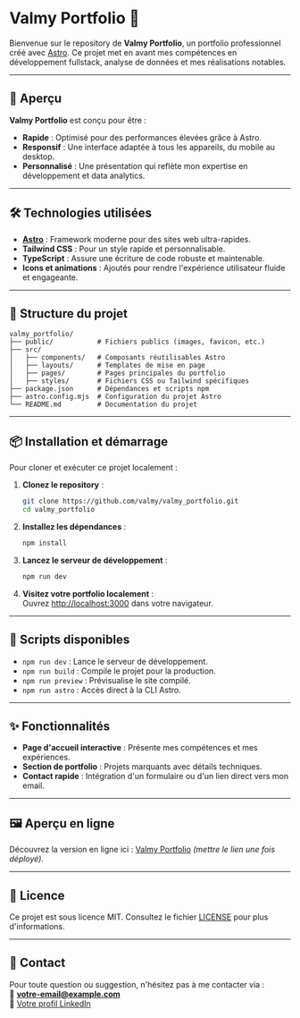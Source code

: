 
# Valmy Portfolio 🌟

Bienvenue sur le repository de **Valmy Portfolio**, un portfolio professionnel créé avec [Astro](https://astro.build/). Ce projet met en avant mes compétences en développement fullstack, analyse de données et mes réalisations notables.

---

## 🚀 Aperçu

**Valmy Portfolio** est conçu pour être :
- **Rapide** : Optimisé pour des performances élevées grâce à Astro.
- **Responsif** : Une interface adaptée à tous les appareils, du mobile au desktop.
- **Personnalisé** : Une présentation qui reflète mon expertise en développement et data analytics.

---

## 🛠️ Technologies utilisées

- **[Astro](https://astro.build/)** : Framework moderne pour des sites web ultra-rapides.
- **Tailwind CSS** : Pour un style rapide et personnalisable.
- **TypeScript** : Assure une écriture de code robuste et maintenable.
- **Icons et animations** : Ajoutés pour rendre l'expérience utilisateur fluide et engageante.

---

## 📂 Structure du projet

```
valmy_portfolio/
├── public/           # Fichiers publics (images, favicon, etc.)
├── src/
│   ├── components/   # Composants réutilisables Astro
│   ├── layouts/      # Templates de mise en page
│   ├── pages/        # Pages principales du portfolio
│   ├── styles/       # Fichiers CSS ou Tailwind spécifiques
├── package.json      # Dépendances et scripts npm
├── astro.config.mjs  # Configuration du projet Astro
└── README.md         # Documentation du projet
```

---

## 📦 Installation et démarrage

Pour cloner et exécuter ce projet localement :

1. **Clonez le repository** :
   ```bash
   git clone https://github.com/valmy/valmy_portfolio.git
   cd valmy_portfolio
   ```

2. **Installez les dépendances** :
   ```bash
   npm install
   ```

3. **Lancez le serveur de développement** :
   ```bash
   npm run dev
   ```

4. **Visitez votre portfolio localement** :  
   Ouvrez [http://localhost:3000](http://localhost:3000) dans votre navigateur.

---

## 🧰 Scripts disponibles

- `npm run dev` : Lance le serveur de développement.
- `npm run build` : Compile le projet pour la production.
- `npm run preview` : Prévisualise le site compilé.
- `npm run astro` : Accès direct à la CLI Astro.

---

## ✨ Fonctionnalités

- **Page d'accueil interactive** : Présente mes compétences et mes expériences.
- **Section de portfolio** : Projets marquants avec détails techniques.
- **Contact rapide** : Intégration d'un formulaire ou d'un lien direct vers mon email.

---

## 🖼️ Aperçu en ligne

Découvrez la version en ligne ici : [Valmy Portfolio](https://votre-lien-en-ligne.com) *(mettre le lien une fois déployé)*.

---

## 📄 Licence

Ce projet est sous licence MIT. Consultez le fichier [LICENSE](LICENSE) pour plus d'informations.

---

## 💬 Contact

Pour toute question ou suggestion, n'hésitez pas à me contacter via :  
📧 **votre-email@example.com**  
💼 [Votre profil LinkedIn](https://linkedin.com/in/votre-profil)

